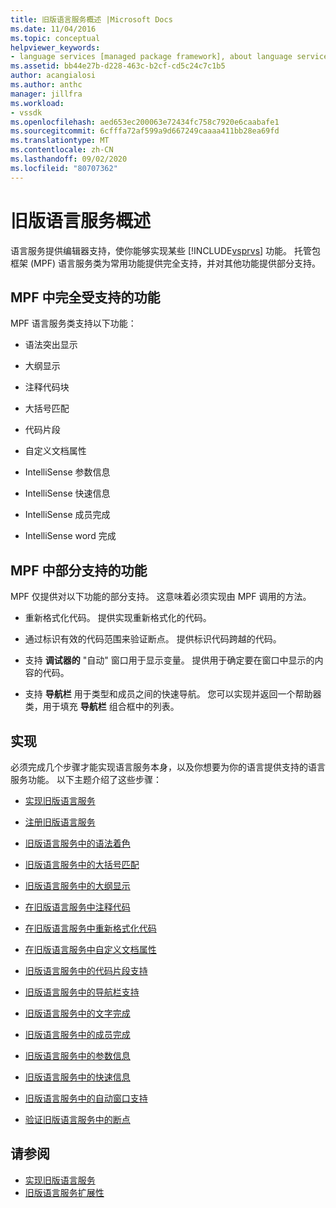 ```yaml
---
title: 旧版语言服务概述 |Microsoft Docs
ms.date: 11/04/2016
ms.topic: conceptual
helpviewer_keywords:
- language services [managed package framework], about language services
ms.assetid: bb44e27b-d228-463c-b2cf-cd5c24c7c1b5
author: acangialosi
ms.author: anthc
manager: jillfra
ms.workload:
- vssdk
ms.openlocfilehash: aed653ec200063e72434fc758c7920e6caabafe1
ms.sourcegitcommit: 6cfffa72af599a9d667249caaaa411bb28ea69fd
ms.translationtype: MT
ms.contentlocale: zh-CN
ms.lasthandoff: 09/02/2020
ms.locfileid: "80707362"
---
```

# <a name="legacy-language-service-overview"></a>旧版语言服务概述
语言服务提供编辑器支持，使你能够实现某些 [!INCLUDE[vsprvs](../../code-quality/includes/vsprvs_md.md)] 功能。 托管包框架 (MPF) 语言服务类为常用功能提供完全支持，并对其他功能提供部分支持。

## <a name="fully-supported-features-in-the-mpf"></a>MPF 中完全受支持的功能
 MPF 语言服务类支持以下功能：

- 语法突出显示

- 大纲显示

- 注释代码块

- 大括号匹配

- 代码片段

- 自定义文档属性

- IntelliSense 参数信息

- IntelliSense 快速信息

- IntelliSense 成员完成

- IntelliSense word 完成

## <a name="partially-supported-features-in-the-mpf"></a>MPF 中部分支持的功能
 MPF 仅提供对以下功能的部分支持。 这意味着必须实现由 MPF 调用的方法。

- 重新格式化代码。 提供实现重新格式化的代码。

- 通过标识有效的代码范围来验证断点。 提供标识代码跨越的代码。

- 支持 **调试器的** "自动" 窗口用于显示变量。 提供用于确定要在窗口中显示的内容的代码。

- 支持 **导航栏** 用于类型和成员之间的快速导航。 您可以实现并返回一个帮助器类，用于填充 **导航栏** 组合框中的列表。

## <a name="implementation"></a>实现
 必须完成几个步骤才能实现语言服务本身，以及你想要为你的语言提供支持的语言服务功能。 以下主题介绍了这些步骤：

- [实现旧版语言服务](../../extensibility/internals/implementing-a-legacy-language-service2.md)

- [注册旧版语言服务](../../extensibility/internals/registering-a-legacy-language-service1.md)

- [旧版语言服务中的语法着色](../../extensibility/internals/syntax-colorizing-in-a-legacy-language-service.md)

- [旧版语言服务中的大括号匹配](../../extensibility/internals/brace-matching-in-a-legacy-language-service.md)

- [旧版语言服务中的大纲显示](../../extensibility/internals/outlining-in-a-legacy-language-service.md)

- [在旧版语言服务中注释代码](../../extensibility/internals/commenting-code-in-a-legacy-language-service.md)

- [在旧版语言服务中重新格式化代码](../../extensibility/internals/reformatting-code-in-a-legacy-language-service.md)

- [在旧版语言服务中自定义文档属性](../../extensibility/internals/custom-document-properties-in-a-legacy-language-service.md)

- [旧版语言服务中的代码片段支持](../../extensibility/internals/support-for-code-snippets-in-a-legacy-language-service.md)

- [旧版语言服务中的导航栏支持](../../extensibility/internals/support-for-the-navigation-bar-in-a-legacy-language-service.md)

- [旧版语言服务中的文字完成](../../extensibility/internals/word-completion-in-a-legacy-language-service.md)

- [旧版语言服务中的成员完成](../../extensibility/internals/member-completion-in-a-legacy-language-service.md)

- [旧版语言服务中的参数信息](../../extensibility/internals/parameter-info-in-a-legacy-language-service2.md)

- [旧版语言服务中的快速信息](../../extensibility/internals/quick-info-in-a-legacy-language-service.md)

- [旧版语言服务中的自动窗口支持](../../extensibility/internals/support-for-the-autos-window-in-a-legacy-language-service.md)

- [验证旧版语言服务中的断点](../../extensibility/internals/validating-breakpoints-in-a-legacy-language-service.md)

## <a name="see-also"></a>请参阅
- [实现旧版语言服务](../../extensibility/internals/implementing-a-legacy-language-service1.md)
- [旧版语言服务扩展性](../../extensibility/internals/legacy-language-service-extensibility.md)
